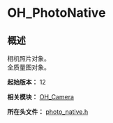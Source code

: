 # OH_PhotoNative

## 概述

相机照片对象。<br> 全质量图对象。

**起始版本：** 12

**相关模块：** [OH_Camera](capi-oh-camera.md)

**所在头文件：** [photo_native.h](capi-photo-native-h.md)

